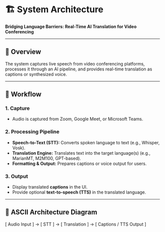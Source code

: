 # 🏗️ System Architecture  
**Bridging Language Barriers: Real-Time AI Translation for Video Conferencing**

---

## 🔹 Overview
The system captures live speech from video conferencing platforms, processes it through an AI pipeline, and provides real-time translation as captions or synthesized voice.  

---

## 🔹 Workflow

### 1. Capture  
- Audio is captured from Zoom, Google Meet, or Microsoft Teams.  

### 2. Processing Pipeline  
- **Speech-to-Text (STT):** Converts spoken language to text (e.g., Whisper, Vosk).  
- **Translation Engine:** Translates text into the target language(s) (e.g., MarianMT, M2M100, GPT-based).  
- **Formatting & Output:** Prepares captions or voice output for users.  

### 3. Output  
- Display translated **captions** in the UI.  
- Provide optional **text-to-speech (TTS)** in the translated language.  

---

## 🔹 ASCII Architecture Diagram


[ Audio Input ] → [ STT ] → [ Translation ] → [ Captions / TTS Output ]

